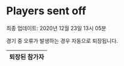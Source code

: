 # Players sent off
최종 업데이트: 2020년 12월 23일 13시 05분


경기 중 오류가 발생하는 경우 자동으로 퇴장됩니다.


| 퇴장된 참가자 |
|:---:|